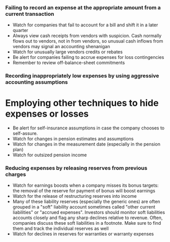 ### Failing to record an expense at the appropriate amount from a current transaction

- Watch for companies that fail to account for a bill and shift it in a later quarter
- Always view cash receipts from vendors with suspicion. Cash normally flows out to vendors, not in from vendors, so unusual cash inflows from vendors may signal an accounting shenanigan
- Watch for unusually large vendors credits or rebates
- Be alert for companies failing to accrue expenses for loss contingencies
- Remember to review off-balance-sheet commitments

### Recording inappropriately low expenses by using aggressive accounting assumptions

# Employing other techniques to hide expenses or losses

- Be alert for self-insurance assumptions in case the company chooses to self-assure.
- Watch for changes in pension estimates and assumptions
- Watch for changes in the measurement date (especially in the pension plan)
- Watch for outsized pension income

### Reducing expenses by releasing reserves from previous charges

- Watch for earnings boosts when a company misses its bonus targets: the removal of the reserve for payment of bonus will boost earnings
- Watch for the release of restructuring reserves into income
- Many of these liability reserves (especially the generic ones) are often grouped in a "soft" liability account sometimes called "other current liabilities" or "accrued expenses". Investors should monitor soft liabilities accounts closely and flag any sharp declines relative to revenue. Often, companies discuss these soft liabilities in a footnote. Make sure to find them and track the individual reserves as well
- Watch for declines in reserves for warranties or warranty expenses